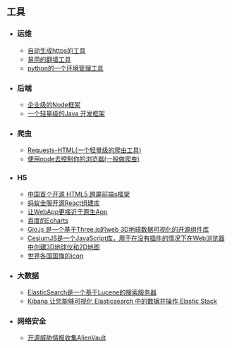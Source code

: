 ## 工具

- ### 运维
    + [自动生成https的工具](https://certbot.eff.org/)
    + [易用的翻墙工具](https://github.com/XX-net/XX-Net)
    + [python的一个环境管理工具](https://github.com/pypa/pipenv)
- ### 后端
    + [企业级的Node框架](https://eggjs.org/)
    + [一个轻量级的Java 开发框架](https://spring.io/)
- ### 爬虫
    + [Requests-HTML(一个轻量级的爬虫工具)](https://github.com/kennethreitz/requests-html)
    + [使用node去控制你的浏览器(一般做爬虫)](https://zhaoqize.github.io/puppeteer-api-zh_CN/#/?id=%E6%A6%82%E8%BF%B0)
- ### H5
    + [中国首个开源 HTML5 跨屏前端s框架](http://amazeui.org/)
    + [蚂蚁金服开源React组建库](https://ant.design/)
    + [让WebApp更接近于原生App](https://lavas.baidu.com/pwa)
    + [百度的Echarts](http://www.echartsjs.com/index.html)
    + [Gio.js 是一个基于Three.js的web 3D地球数据可视化的开源组件库](https://github.com/syt123450/giojs/blob/master/README_zh.md)
    + [CesiumJS是一个JavaScript库，用于在没有插件的情况下在Web浏览器中创建3D地球仪和2D地图](https://github.com/AnalyticalGraphicsInc/cesium)
    + [世界各国国旗的icon](https://github.com/lafeber/world-flags-sprite)
- ### 大数据
    + [ElasticSearch是一个基于Lucene的搜索服务器](https://elasticsearch.cn/book/elasticsearch_definitive_guide_2.x/)
    + [Kibana 让您能够可视化 Elasticsearch 中的数据并操作 Elastic Stack](https://www.elastic.co/cn/products/kibana)
- ### 网络安全
    + [开源威胁情报收集AlienVault](https://otx.alienvault.com/)